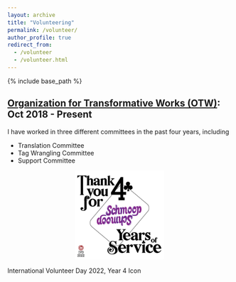 ```yaml
---
layout: archive
title: "Volunteering"
permalink: /volunteer/
author_profile: true
redirect_from:
  - /volunteer
  - /volunteer.html
---
```


{% include base_path %}

[Organization for Transformative Works (OTW)](https://www.transformativeworks.org/): Oct 2018 - Present
------

I have worked in three different committees in the past four years, including
* Translation Committee
* Tag Wrangling Committee
* Support Committee

<p align="center">
<img src="/images/2022%20IVD%20-%204%20Years.png" width="200"/>
  <figcaption> International Volunteer Day 2022, Year 4 Icon </figcaption>
</p>
